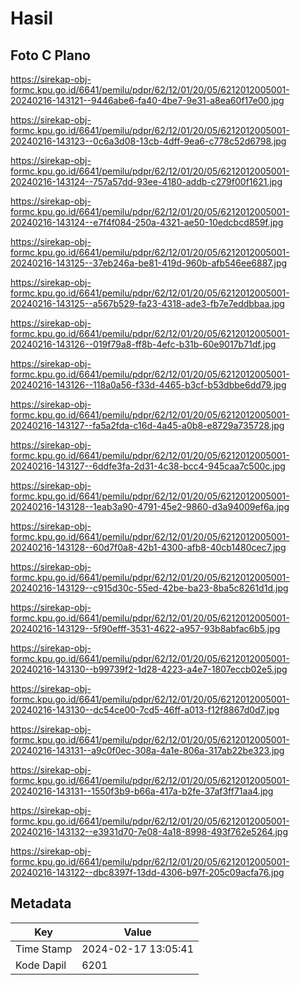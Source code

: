 # Hasil

## Foto C Plano

https://sirekap-obj-formc.kpu.go.id/6641/pemilu/pdpr/62/12/01/20/05/6212012005001-20240216-143121--9446abe6-fa40-4be7-9e31-a8ea60f17e00.jpg

https://sirekap-obj-formc.kpu.go.id/6641/pemilu/pdpr/62/12/01/20/05/6212012005001-20240216-143123--0c6a3d08-13cb-4dff-9ea6-c778c52d6798.jpg

https://sirekap-obj-formc.kpu.go.id/6641/pemilu/pdpr/62/12/01/20/05/6212012005001-20240216-143124--757a57dd-93ee-4180-addb-c279f00f1621.jpg

https://sirekap-obj-formc.kpu.go.id/6641/pemilu/pdpr/62/12/01/20/05/6212012005001-20240216-143124--e7f4f084-250a-4321-ae50-10edcbcd859f.jpg

https://sirekap-obj-formc.kpu.go.id/6641/pemilu/pdpr/62/12/01/20/05/6212012005001-20240216-143125--37eb246a-be81-419d-960b-afb546ee6887.jpg

https://sirekap-obj-formc.kpu.go.id/6641/pemilu/pdpr/62/12/01/20/05/6212012005001-20240216-143125--a567b529-fa23-4318-ade3-fb7e7eddbbaa.jpg

https://sirekap-obj-formc.kpu.go.id/6641/pemilu/pdpr/62/12/01/20/05/6212012005001-20240216-143126--019f79a8-ff8b-4efc-b31b-60e9017b71df.jpg

https://sirekap-obj-formc.kpu.go.id/6641/pemilu/pdpr/62/12/01/20/05/6212012005001-20240216-143126--118a0a56-f33d-4465-b3cf-b53dbbe6dd79.jpg

https://sirekap-obj-formc.kpu.go.id/6641/pemilu/pdpr/62/12/01/20/05/6212012005001-20240216-143127--fa5a2fda-c16d-4a45-a0b8-e8729a735728.jpg

https://sirekap-obj-formc.kpu.go.id/6641/pemilu/pdpr/62/12/01/20/05/6212012005001-20240216-143127--6ddfe3fa-2d31-4c38-bcc4-945caa7c500c.jpg

https://sirekap-obj-formc.kpu.go.id/6641/pemilu/pdpr/62/12/01/20/05/6212012005001-20240216-143128--1eab3a90-4791-45e2-9860-d3a94009ef6a.jpg

https://sirekap-obj-formc.kpu.go.id/6641/pemilu/pdpr/62/12/01/20/05/6212012005001-20240216-143128--60d7f0a8-42b1-4300-afb8-40cb1480cec7.jpg

https://sirekap-obj-formc.kpu.go.id/6641/pemilu/pdpr/62/12/01/20/05/6212012005001-20240216-143129--c915d30c-55ed-42be-ba23-8ba5c8261d1d.jpg

https://sirekap-obj-formc.kpu.go.id/6641/pemilu/pdpr/62/12/01/20/05/6212012005001-20240216-143129--5f90efff-3531-4622-a957-93b8abfac6b5.jpg

https://sirekap-obj-formc.kpu.go.id/6641/pemilu/pdpr/62/12/01/20/05/6212012005001-20240216-143130--b99739f2-1d28-4223-a4e7-1807eccb02e5.jpg

https://sirekap-obj-formc.kpu.go.id/6641/pemilu/pdpr/62/12/01/20/05/6212012005001-20240216-143130--dc54ce00-7cd5-46ff-a013-f12f8867d0d7.jpg

https://sirekap-obj-formc.kpu.go.id/6641/pemilu/pdpr/62/12/01/20/05/6212012005001-20240216-143131--a9c0f0ec-308a-4a1e-806a-317ab22be323.jpg

https://sirekap-obj-formc.kpu.go.id/6641/pemilu/pdpr/62/12/01/20/05/6212012005001-20240216-143131--1550f3b9-b66a-417a-b2fe-37af3ff71aa4.jpg

https://sirekap-obj-formc.kpu.go.id/6641/pemilu/pdpr/62/12/01/20/05/6212012005001-20240216-143132--e3931d70-7e08-4a18-8998-493f762e5264.jpg

https://sirekap-obj-formc.kpu.go.id/6641/pemilu/pdpr/62/12/01/20/05/6212012005001-20240216-143122--dbc8397f-13dd-4306-b97f-205c09acfa76.jpg


## Metadata

| Key        | Value               |
| ---------- | ------------------- |
| Time Stamp | 2024-02-17 13:05:41 |
| Kode Dapil | 6201                |



